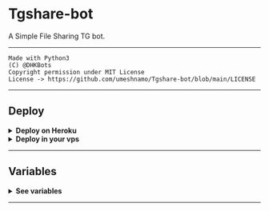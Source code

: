 # Tgshare-bot



A Simple File Sharing TG bot.

---

```
Made with Python3
(C) @DHKBots
Copyright permission under MIT License
License -> https://github.com/umeshnamo/Tgshare-bot/blob/main/LICENSE
```

---

## Deploy 

<details>
  <summary><b>Deploy on Heroku</b></summary>
<br/>

<p align="left">
  <a href="https://heroku.com/deploy?template=https://github.com/umeshnamo/Tgshare-bot/tree/main">
     <img height="30px" src="https://img.shields.io/badge/Deploy%20To%20Heroku-blueviolet?style=for-the-badge&logo=heroku">
  </a>
</p>

</details>

<details>
  <summary><b>Deploy in your vps</b></summary>
<br/>

```sh
git clone https://github.com/umeshnamo/Tgshare-bot/tree/main
cd Tgshare-bot
pip3 install -r requirements.txt
# <Create Variables appropriately>
python3 main.py
```

</details>

---

## Variables

<details>
  <summary><b>See variables</b></summary>
<br/>

- `API_HASH` Your API Hash from my.telegram.org
- `API_ID` Your API ID from my.telegram.org
- `BOT_TOKEN` Your bot token from @BotFather
- `TRACK_CHANNEL` Create new private/public channel and get it's id, startswith -100
- `OWNER_ID`

</details>

---

